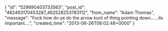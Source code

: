  {
   "id": "529690403733563",
   "post_id": "462493170453287_462528253783112",
   "from_name": "Adam Thomas",
   "message": "Fuck how do ye do the arrow kunt of thing pointing down......its important....",
   "created_time": "2013-06-26T08:02:48+0000"
 }

